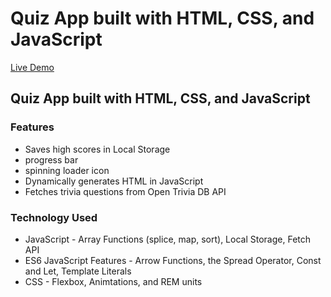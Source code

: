 # Quiz App built with HTML, CSS, and JavaScript

[Live Demo](https://jolly-fermi-65e2e4.netlify.app/)

## Quiz App built with HTML, CSS, and JavaScript

### Features
-   Saves high scores in Local Storage
-   progress bar
-   spinning loader icon
-   Dynamically generates HTML in JavaScript
-   Fetches trivia questions from Open Trivia DB API

### Technology Used
-   JavaScript - Array Functions (splice, map, sort), Local Storage, Fetch API
-   ES6 JavaScript Features - Arrow Functions, the Spread Operator, Const and Let, Template Literals
-   CSS - Flexbox, Animtations, and REM units
